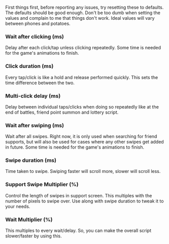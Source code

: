 First things first, before reporting any issues, try resetting these to defaults. 
The defaults should be good enough. Don't be too dumb when setting the values and complain to me that things don't work. Ideal values will vary between phones and potatoes.

### Wait after clicking (ms)
Delay after each click/tap unless clicking repeatedly. Some time is needed for the game's animations to finish.

### Click duration (ms)
Every tap/click is like a hold and release performed quickly. This sets the time difference between the two.

### Multi-click delay (ms)
Delay between individual taps/clicks when doing so repeatedly like at the end of battles, friend point summon and lottery script.

### Wait after swiping (ms)
Wait after all swipes.
Right now, it is only used when searching for friend supports, but will also be used for cases where any other swipes get added in future. Some time is needed for the game's animations to finish.

### Swipe duration (ms)
Time taken to swipe. Swiping faster will scroll more, slower will scroll less.

### Support Swipe Multiplier (%)
Control the length of swipes in support screen. This multiples with the number of pixels to swipe over. Use along with swipe duration to tweak it to your needs.

### Wait Multiplier (%)
This multiples to every wait/delay. So, you can make the overall script slower/faster by using this.